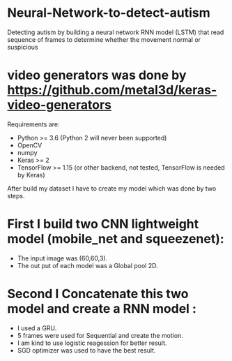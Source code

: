 # Neural-Network-to-detect-autism
Detecting autism by building a neural network RNN model (LSTM) that read sequence of frames to determine
whether the movement normal or suspicious

# video generators was done by https://github.com/metal3d/keras-video-generators

Requirements are:
- Python >= 3.6 (Python 2 will never been supported)
- OpenCV
- numpy
- Keras >= 2
- TensorFlow >= 1.15 (or other backend, not tested, TensorFlow is needed by Keras)

After build my dataset I have to create my model which was done by two steps.

# First I build two CNN lightweight model (mobile_net and squeezenet):

- The input image was (60,60,3).
- The out put of each model was a Global pool 2D.

# Second I Concatenate this two model and create a RNN model :

- I used a GRU.
- 5 frames were used for Sequential and create the motion. 
- I am kind to use logistic reagession for better result.
- SGD optimizer was used to have the best result.
